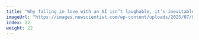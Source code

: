 ```yaml
---
title: "Why falling in love with an AI isn’t laughable, it’s inevitable"
imageUrl: "https://images.newscientist.com/wp-content/uploads/2025/07/09112227/SEI_257830434.jpg?width=788"
index: 22
weight: 22
---
```

